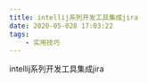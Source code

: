 ```yaml
---
title: intellij系列开发工具集成jira
date: 2020-05-028 17:03:22
tags:
    - 实用技巧
---
```

intellij系列开发工具集成jira

<!-- more -->

